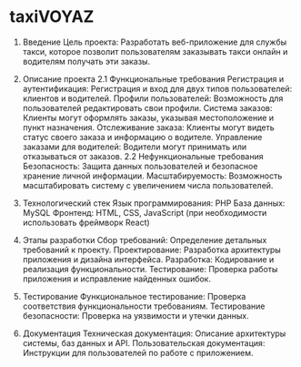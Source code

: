 # taxiVOYAZ
1. Введение
Цель проекта: Разработать веб-приложение для службы такси, которое позволит пользователям заказывать такси онлайн и водителям получать эти заказы.

2. Описание проекта
2.1 Функциональные требования
Регистрация и аутентификация: Регистрация и вход для двух типов пользователей: клиентов и водителей.
Профили пользователей: Возможность для пользователей редактировать свои профили.
Система заказов: Клиенты могут оформлять заказы, указывая местоположение и пункт назначения.
Отслеживание заказа: Клиенты могут видеть статус своего заказа и информацию о водителе.
Управление заказами для водителей: Водители могут принимать или отказываться от заказов.
2.2 Нефункциональные требования
Безопасность: Защита данных пользователей и безопасное хранение личной информации.
Масштабируемость: Возможность масштабировать систему с увеличением числа пользователей.
3. Технологический стек
Язык программирования: PHP
База данных: MySQL
Фронтенд: HTML, CSS, JavaScript (при необходимости использовать фреймворк React)
4. Этапы разработки
Сбор требований: Определение детальных требований к проекту.
Проектирование: Разработка архитектуры приложения и дизайна интерфейса.
Разработка: Кодирование и реализация функциональности.
Тестирование: Проверка работы приложения и исправление найденных ошибок.
5. Тестирование
Функциональное тестирование: Проверка соответствия функциональности требованиям.
Тестирование безопасности: Проверка на уязвимости и утечки данных.
6. Документация
Техническая документация: Описание архитектуры системы, баз данных и API.
Пользовательская документация: Инструкции для пользователей по работе с приложением.
